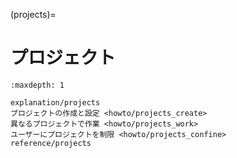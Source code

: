 (projects)=
# プロジェクト

```{toctree}
:maxdepth: 1

explanation/projects
プロジェクトの作成と設定 <howto/projects_create>
異なるプロジェクトで作業 <howto/projects_work>
ユーザーにプロジェクトを制限 <howto/projects_confine>
reference/projects
```
